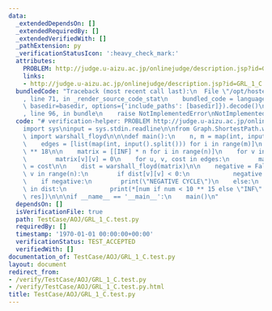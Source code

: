 ```yaml
---
data:
  _extendedDependsOn: []
  _extendedRequiredBy: []
  _extendedVerifiedWith: []
  _pathExtension: py
  _verificationStatusIcon: ':heavy_check_mark:'
  attributes:
    PROBLEM: http://judge.u-aizu.ac.jp/onlinejudge/description.jsp?id=GRL_1_C
    links:
    - http://judge.u-aizu.ac.jp/onlinejudge/description.jsp?id=GRL_1_C
  bundledCode: "Traceback (most recent call last):\n  File \"/opt/hostedtoolcache/Python/3.8.7/x64/lib/python3.8/site-packages/onlinejudge_verify/documentation/build.py\"\
    , line 71, in _render_source_code_stat\n    bundled_code = language.bundle(stat.path,\
    \ basedir=basedir, options={'include_paths': [basedir]}).decode()\n  File \"/opt/hostedtoolcache/Python/3.8.7/x64/lib/python3.8/site-packages/onlinejudge_verify/languages/python.py\"\
    , line 96, in bundle\n    raise NotImplementedError\nNotImplementedError\n"
  code: "# verification-helper: PROBLEM http://judge.u-aizu.ac.jp/onlinejudge/description.jsp?id=GRL_1_C\n\
    import sys\ninput = sys.stdin.readline\n\nfrom Graph.ShortestPath.warshall_floyd\
    \ import warshall_floyd\n\n\ndef main():\n    n, m = map(int, input().split())\n\
    \    edges = [list(map(int, input().split())) for i in range(m)]\n    INF = 10\
    \ ** 18\n\n    matrix = [[INF] * n for i in range(n)]\n    for v in range(n):\n\
    \        matrix[v][v] = 0\n    for u, v, cost in edges:\n        matrix[u][v]\
    \ = cost\n\n    dist = warshall_floyd(matrix)\n\n    negative = False\n    for\
    \ v in range(n):\n        if dist[v][v] < 0:\n            negative = True\n\n\
    \    if negative:\n        print(\"NEGATIVE CYCLE\")\n    else:\n        for res\
    \ in dist:\n            print(*[num if num < 10 ** 15 else \"INF\" for num in\
    \ res])\n\n\nif __name__ == '__main__':\n    main()\n"
  dependsOn: []
  isVerificationFile: true
  path: TestCase/AOJ/GRL_1_C.test.py
  requiredBy: []
  timestamp: '1970-01-01 00:00:00+00:00'
  verificationStatus: TEST_ACCEPTED
  verifiedWith: []
documentation_of: TestCase/AOJ/GRL_1_C.test.py
layout: document
redirect_from:
- /verify/TestCase/AOJ/GRL_1_C.test.py
- /verify/TestCase/AOJ/GRL_1_C.test.py.html
title: TestCase/AOJ/GRL_1_C.test.py
---
```

